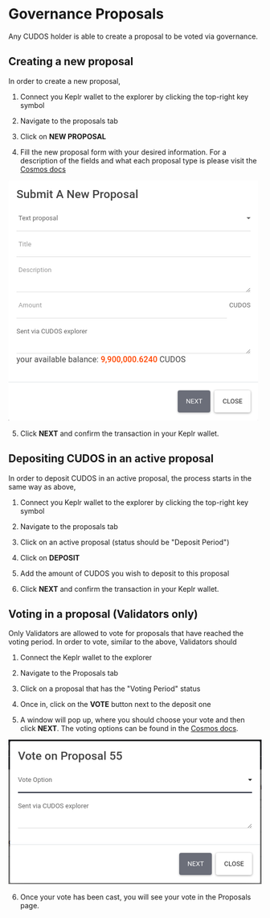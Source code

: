 # Governance Proposals

Any CUDOS holder is able to create a proposal to be voted via governance.
<!--
In order for a proposal to reach the voting stage, a [minimum deposit](https://docs.cosmos.network/master/modules/gov/01_concepts.html#deposit) is required (for the Cudos Testnet that value is 10 CUDOS).
Any CUDOS holder is able to deposit tokens to take the proposal to the voting stage.
In the Cudos Testnet, if after 10 minutes a proposal has not reached the voting stage it is automatically rejected.
-->
## Creating a new proposal

In order to create a new proposal,

1. Connect you Keplr wallet to the explorer by clicking the top-right key symbol
<!--
<img src="./login.png" width="500" height="124">
-->
2. Navigate to the proposals tab
<!--
<img src="./new-proposal.png" width="500" height="209">
-->
3. Click on **NEW PROPOSAL**

4. Fill the new proposal form with your desired information. For a description of the fields and what each proposal type is please visit the [Cosmos docs](https://docs.cosmos.network/master/modules/gov/01_concepts.html#proposal-types)

<img src="./new-proposal-submission.png" width="497" height="477">

5. Click **NEXT** and confirm the transaction in your Keplr wallet.

## Depositing CUDOS in an active proposal

In order to deposit CUDOS in an active proposal, the process starts in the same way as above,

1. Connect you Keplr wallet to the explorer by clicking the top-right key symbol

2. Navigate to the proposals tab

3. Click on an active proposal (status should be "Deposit Period")
<!--
<img src="./active-proposal.png" width="500" height="218">
-->
4. Click on **DEPOSIT**
<!--
<img src="./deposit.png" width="500" height="237">
-->
5. Add the amount of CUDOS you wish to deposit to this proposal
<!--
<img src="./deposit-amount.png" width="496" height="282">
-->
6. Click **NEXT** and confirm the transaction in your Keplr wallet.

## Voting in a proposal (Validators only)

Only Validators are allowed to vote for proposals that have reached the voting period.
In order to vote, similar to the above, Validators should

1. Connect the Keplr wallet to the explorer

2. Navigate to the Proposals tab

3. Click on a proposal that has the "Voting Period" status

4. Once in, click on the **VOTE** button next to the deposit one
<!--
<img src="./vote-proposal.png" width="500" height="249">
-->
5. A window will pop up, where you should choose your vote and then click **NEXT**. The voting options can be found in the [Cosmos docs](https://docs.cosmos.network/master/modules/gov/01_concepts.html#option-set).

<img src="./vote-on-proposal.png" width="504" height="287">

6. Once your vote has been cast, you will see your vote in the Proposals page.
<!--
<img src="./voted-yes.png" width="500" height="209">
-->